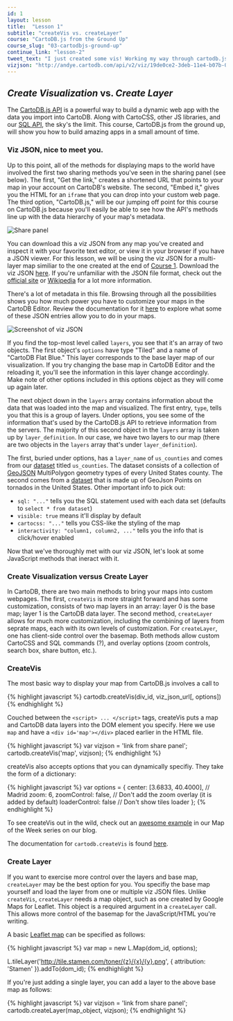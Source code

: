 ```yaml
---
id: 1
layout: lesson
title:  "Lesson 1"
subtitle: "createVis vs. createLayer"
course: "CartoDB.js from the Ground Up"
course_slug: "03-cartodbjs-ground-up"
continue_link: "lesson-2"
tweet_text: "I just created some vis! Working my way through cartodb.js from the ground up. #CartoDB"
vizjson: "http://andye.cartodb.com/api/v2/viz/19de0ce2-3deb-11e4-b07b-0edbca4b5057/viz.json"
---
```


## _Create Visualization_ vs. _Create Layer_

The [CartoDB.js API](http://docs.cartodb.com/cartodb-platform/cartodb-js.html) is a powerful way to build a dynamic web app with the data you import into CartoDB. Along with CartoCSS, other JS libraries, and our [SQL API](http://docs.cartodb.com/cartodb-platform/sql-api.html), the sky's the limit. This course, CartoDB.js from the ground up, will show you how to build amazing apps in a small amount of time.


### Viz JSON, nice to meet you.

Up to this point, all of the methods for displaying maps to the world have involved the first two sharing methods you've seen in the sharing panel (see below). The first, "Get the link," creates a shortened URL that points to your map in your account on CartoDB's website. The second, "Embed it," gives you the HTML for an `iframe` that you can drop into your custom web page. The third option, "CartoDB.js," will be our jumping off point for this course on CartoDB.js because you'll easily be able to see how the API's methods line up with the data hierarchy of your map's metadata.

![Share panel]({{site.baseurl}}/img/course3/lesson1/share-panel.png)

You can download this a viz JSON from any map you've created and inspect it with your favorite text editor, or view it in your browser if you have a JSON viewer. For this lesson, we will be using the viz JSON for a multi-layer map similiar to the one created at the end of [Course 1]({{site.baseurl}}/courses/01-beginners-course/lesson-5.html). Download the viz JSON [here](http://andye.cartodb.com/api/v2/viz/19de0ce2-3deb-11e4-b07b-0edbca4b5057/viz.json). If you're unfamiliar with the JSON file format, check out the [official site](http://json.org/) or [Wikipedia](http://en.wikipedia.org/wiki/JSON) for a lot more information. 

There's a lot of metadata in this file. Browsing through all the possibilities shows you how much power you have to customize your maps in the CartoDB Editor. Review the documentation for it [here](http://docs.cartodb.com/cartodb-editor.html) to explore what some of these JSON entries allow you to do in your maps.

![Screenshot of viz JSON]({{site.baseurl}}/img/course3/lesson1/json-view.png)

If you find the top-most level called `layers`, you see that it's an array of two objects. The first object's `options` have type "Tiled" and a name of "CartoDB Flat Blue." This layer corresponds to the base layer map of our visualization. If you try changing the base map in CartoDB Editor and the reloading it, you'll see the information in this layer change accordingly. Make note of other options included in this options object as they will come up again later.

The next object down in the `layers` array contains information about the data that was loaded into the map and visualized. The first entry, `type`, tells you that this is a group of layers. Under options, you see some of the information that's used by the CartoDB.js API to retrieve information from the servers. The majority of this second object in the `layers` array is taken up by `layer_definition`. In our case, we have two layers to our map (there are two objects in the `layers` array that's under `layer_definition`).

The first, buried under options, has a `layer_name` of `us_counties` and comes from our [dataset](http://acdmy.org/d/counties.zip) titled `us_counties`. The dataset consists of a collection of [GeoJSON](http://geojson.org/) MultiPolygon geometry types of every United States county. The second comes from a [dataset](http://acdmy.org/d/tornadoes.zip) that is made up of GeoJson Points on tornados in the United States. Other important info to pick out:


+ `sql: "..."` tells you the SQL statement used with each data set (defaults to `select * from dataset`)
+ `visible: true` means it'll display by default
+ `cartocss: "..."` tells you CSS-like the styling of the map
+ `interactivity: "column1, column2, ..."` tells you the info that is click/hover enabled

Now that we've thoroughly met with our viz JSON, let's look at some JavaScript methods that ineract with it.

### Create Visualization versus Create Layer
 
In CartoDB, there are two main methods to bring your maps into custom webpages. The first, ```createVis``` is more straight forward and has some customization, consists of two map layers in an array: layer 0 is the base map; layer 1 is the CartoDB data layer. The second method, ```createLayer``` allows for much more customization, including the combining of layers from seprate maps, each with its own levels of customization. For ```createLayer```, one has client-side control over the basemap. Both methods allow custom CartoCSS and SQL commands (?), and overlay options (zoom controls, search box, share button, etc.).

### CreateVis
The most basic way to display your map from CartoDB.js involves a call to 

{% highlight javascript %}
    cartodb.createVis(div_id, viz_json_url[, options])
{% endhighlight %}

Couched between the ```<script> ... </script>``` tags, createVis puts a map and CartoDB data layers into the DOM element you specify. Here we use `map` and have a ```<div id='map'></div>``` placed earlier in the HTML file.

{% highlight javascript %}
var vizjson = 'link from share panel';
cartodb.createVis('map', vizjson);
{% endhighlight %}

createVis also accepts options that you can dynamically specifiy. They take the form of a dictionary:

{% highlight javascript %}
var options = {
    center: [3.6833, 40.4000], // Madrid
    zoom: 6, 
    zoomControl: false,  // Don't add the zoom overlay (it is added by default)
    loaderControl: false // Don't show tiles loader
  };
{% endhighlight %}

To see createVis out in the wild, check out an [awesome example](http://blog.cartodb.com/map-of-the-week-swiss-soccer/) in our Map of the Week series on our blog.

The documentation for `cartodb.createVis` is found [here](http://docs.cartodb.com/cartodb-platform/cartodb-js.html#visualization).


### Create Layer

If you want to exercise more control over the layers and base map, `createLayer` may be the best option for you. You specifiy the base map yourself and load the layer from one or multiple viz JSON files. Unlike `createVis`, `createLayer` needs a map object, such as one created by Google Maps for Leaflet. This object is a required argument in a `createLayer` call. This allows more control of the basemap for the JavaScript/HTML you're writing.

A basic [Leaflet map](http://leafletjs.com/reference.html#map-class) can be specified as follows:

{% highlight javascript %}
var map = new L.Map(dom_id, options);

L.tileLayer('http://tile.stamen.com/toner/{z}/{x}/{y}.png', {
    attribution: 'Stamen'
    }).addTo(dom_id);
{% endhighlight %}

If you're just adding a single layer, you can add a layer to the above base map as follows:

{% highlight javascript %}
var vizjson = 'link from share panel';
cartodb.createLayer(map_object, vizjson);
{% endhighlight %}



